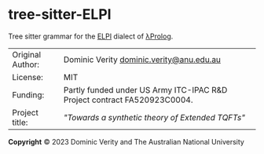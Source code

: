 # tree-sitter-ELPI

Tree sitter grammar for the [ELPI](https://github.com/LPCIC/elpi) dialect of [λProlog](https://www.lix.polytechnique.fr/~dale/lProlog/).

|                  |                                                                          |
|:-----------------|:-------------------------------------------------------------------------|
| Original Author: | Dominic Verity <dominic.verity@anu.edu.au>                               |
| License:         | MIT                                                                      |
| Funding:         | Partly funded under US Army ITC-IPAC R&D Project contract FA520923C0004. |
| Project title:   | _"Towards a synthetic theory of Extended TQFTs"_                         |

**Copyright** © 2023 Dominic Verity and The Australian National University

